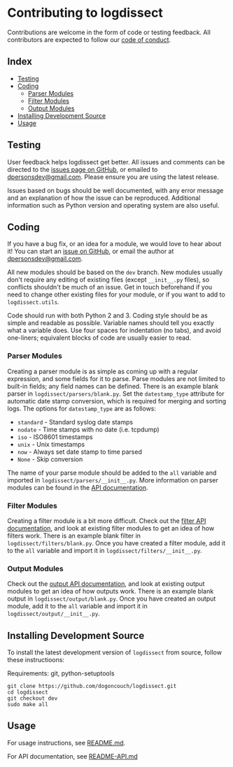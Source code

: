 # Contributing to logdissect
Contributions are welcome in the form of code or testing feedback. All contributors are expected to follow our [code of conduct](CODE_OF_CONDUCT.md).

## Index

- [Testing](#testing)
- [Coding](#coding)
  - [Parser Modules](#parser-modules)
  - [Filter Modules](#filter-modules)
  - [Output Modules](#output-modules)
- [Installing Development Source](#installing-development-source)
- [Usage](#usage)

## Testing
User feedback helps logdissect get better. All issues and comments can be directed to the [issues page on GitHub](https://github.com/dogoncouch/logdissect/issues), or emailed to [dpersonsdev@gmail.com](mailto:dpersonsdev@gmail.com). Please ensure you are using the latest release.

Issues based on bugs should be well documented, with any error message and an explanation of how the issue can be reproduced. Additional information such as Python version and operating system are also useful.

## Coding
If you have a bug fix, or an idea for a module, we would love to hear about it! You can start an [issue on GitHub](https://github.com/dogoncouch/logdissect/issues), or email the author at [dpersonsdev@gmail.com](mailto:dpersonsdev@gmail.com).

All new modules should be based on the `dev` branch. New modules usually don't require any editing of existing files (except `__init__.py` files), so conflicts shouldn't be much of an issue. Get in touch beforehand if you need to change other existing files for your module, or if you want to add to `logdissect.utils`.

Code should run with both Python 2 and 3. Coding style should be as simple and readable as possible. Variable names should tell you exactly what a variable does. Use four spaces for indentation (no tabs), and avoid one-liners; equivalent blocks of code are usually easier to read.

### Parser Modules
Creating a parser module is as simple as coming up with a regular expression, and some fields for it to parse. Parse modules are not limited to built-in fields; any field names can be defined. There is an example blank parser in `logdissect/parsers/blank.py`. Set the `datestamp_type` attribute for automatic date stamp conversion, which is required for merging and sorting logs. The options for `datestamp_type` are as follows:

- `standard` - Standard syslog date stamps
- `nodate` - Time stamps with no date (i.e. tcpdump)
- `iso` - ISO8601 timestamps
- `unix` - Unix timestamps
- `now` - Always set date stamp to time parsed
- `None` - Skip conversion

The name of your parse module should be added to the `all` variable and imported in `logdissect/parsers/__init__.py`. More information on parser modules can be found in the [API documentation](README-API.md#parser-modules).

### Filter Modules
Creating a filter module is a bit more difficult. Check out the [filter API documentation](README-API.md#filters-modules), and look at existing filter modules to get an idea of how filters work. There is an example blank filter in `logdissect/filters/blank.py`. Once you have created a filter module, add it to the `all` variable and import it in `logdissect/filters/__init__.py`.

### Output Modules
Check out the [output API documentation](README-API.md#output-modules), and look at existing output modules to get an idea of how outputs work. There is an example blank output in `logdissect/output/blank.py`. Once you have created an output module, add it to the `all` variable and import it in `logdissect/output/__init__.py`.

## Installing Development Source
To install the latest development version of `` logdissect `` from source, follow these instructioons:

Requirements: git, python-setuptools

    git clone https://github.com/dogoncouch/logdissect.git
    cd logdissect
    git checkout dev
    sudo make all

## Usage
For usage instructions, see [README.md](../README.md).

For API documentation, see [README-API.md](README-API.md)
